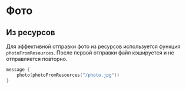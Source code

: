 # Фото

## Из ресурсов

Для эффективной отправки фото из ресурсов используется
функция `photoFromResources`.
После первой отправки файл кэшируется и не отправляется повторно.

```kotlin
message {
    photo(photoFromResources("/photo.jpg"))
}
```
